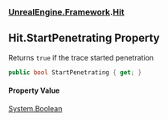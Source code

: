 ### [UnrealEngine.Framework](UnrealEngine_Framework.md 'UnrealEngine.Framework').[Hit](Hit.md 'UnrealEngine.Framework.Hit')
## Hit.StartPenetrating Property
Returns `true` if the trace started penetration  
```csharp
public bool StartPenetrating { get; }
```
#### Property Value
[System.Boolean](https://docs.microsoft.com/en-us/dotnet/api/System.Boolean 'System.Boolean')
